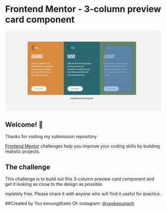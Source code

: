 # Frontend Mentor - 3-column preview card component

![Design preview for the 3-column preview card component coding challenge](./preview/desktop-design.png)

## Welcome! 👋

Thanks for visiting my submission repository

[Frontend Mentor](https://www.frontendmentor.io) challenges help you improve your coding skills by building realistic projects.

## The challenge

This challenge is to build out this 3-column preview card component and get it looking as close to the design as possible.

mpletely free. Please share it with anyone who will find it useful for practice.

##Created by
Yoo keoung(Kate) Oh
instagram: [@yookeoungoh](https://www.instagram.com/yookeoungoh/)
